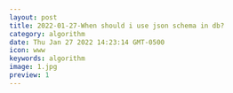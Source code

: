 ```yaml
---
layout: post
title: 2022-01-27-When should i use json schema in db?
category: algorithm
date: Thu Jan 27 2022 14:23:14 GMT-0500
icon: www
keywords: algorithm
image: 1.jpg
preview: 1
---
```

